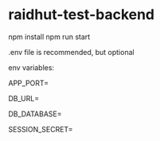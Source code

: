 # raidhut-test-backend

npm install
npm run start

.env file is recommended, but optional

env variables:

APP_PORT=

DB_URL=

DB_DATABASE=

SESSION_SECRET=
